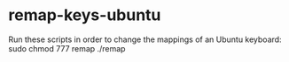 # remap-keys-ubuntu
Run these scripts in order to change the mappings of an Ubuntu keyboard:
sudo chmod 777 remap
./remap
